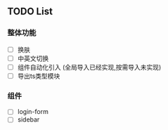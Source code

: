 ## TODO List
### 整体功能
- [ ] 换肤
- [ ] 中英文切换
- [ ] 组件自动化引入 (全局导入已经实现,按需导入未实现)
- [ ] 导出ts类型模块
### 组件
- [ ] login-form
- [ ] sidebar
